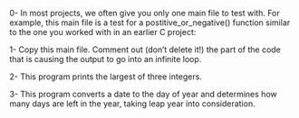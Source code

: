 0- In most projects, we often give you only one main file to test with. For example, this main file is a test for a postitive_or_negative() function similar to the one you worked with in an earlier C project:

1- Copy this main file. Comment out (don’t delete it!) the part of the code that is causing the output to go into an infinite loop.

2- This program prints the largest of three integers.

3- This program converts a date to the day of year and determines how many days are left in the year, taking leap year into consideration.

